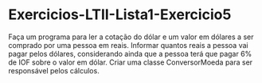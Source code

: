 # Exercicios-LTII-Lista1-Exercicio5
Faça um programa para ler a cotação do dólar e um valor em dólares a ser comprado por uma pessoa em reais. Informar quantos reais a pessoa vai pagar pelos dólares, considerando ainda que a pessoa terá que pagar 6% de IOF sobre o valor em dólar. Criar uma classe ConversorMoeda para ser responsável pelos cálculos.
